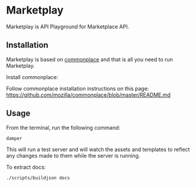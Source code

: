 # Marketplay

Marketplay is API Playground for Marketplace API.

## Installation

Marketplay is based on [commonplace](https://github.com/mozilla/commonplace) and that is all you need to run Marketplay.

Install commonplace:

Follow commonplace installation instructions on this page: https://github.com/mozilla/commonplace/blob/master/README.md

## Usage

From the terminal, run the following command:

```bash
damper
```

This will run a test server and will watch the assets and templates to reflect any changes made to them while the server is running.

To extract docs:

```bash
./scripts/buildjson docs
```
